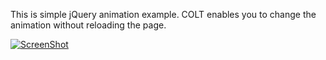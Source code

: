 This is simple jQuery animation example. COLT enables you to change the animation without reloading the page.

[![ScreenShot](https://f.cloud.github.com/assets/242577/1172585/6aa2d0ec-2125-11e3-8dd6-2d0dc272ecf0.png)](http://www.youtube.com/watch?v=JxAjiO5qi5c&hd=1)
